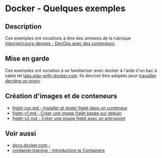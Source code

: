 # Docker - Quelques exemples

## Description

Ces exemples ont vocations à être des annexes de la rubrique [mborne/cours-devops - DevOps avec des conteneurs](https://mborne.github.io/cours-devops/conteneurs.html#1).

## Mise en garde

Ces exemples ont vocation à se familiariser avec docker à l'aide d'un bac à sable tel [labs.play-with-docker.com](https://labs.play-with-docker.com/). Ils devront être adaptés pour [travailler derrière un proxy](docs/travailler-avec-proxy.md).

## Création d'images et de conteneurs

* [figlet-run.md - Installer et tester figlet dans un conteneur](figlet-run.md)
* [figlet-v1.md - Créer une image figlet basée sur debian](figlet-v1.md)
* [figlet-v2.md - Créer une image figlet avec un entrypoint](figlet-v2.md)

## Voir aussi

* [docs.docker.com - ](https://docs.docker.com/get-started/overview/)
* [container.training - Introduction to Containers](https://container.training/intro-selfpaced.yml.html#1)

